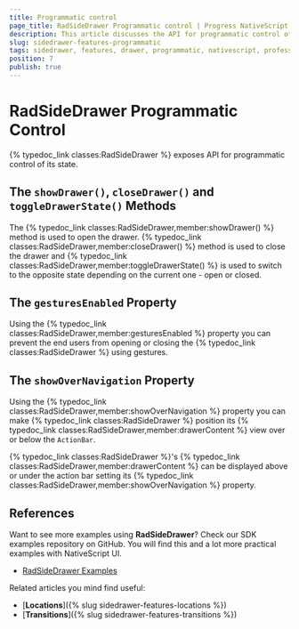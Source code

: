 ```yaml
---
title: Programmatic control
page_title: RadSideDrawer Programmatic control | Progress NativeScript UI Documentation
description: This article discusses the API for programmatic control of RadSideDrawer.
slug: sidedrawer-features-programmatic
tags: sidedrawer, features, drawer, programmatic, nativescript, professional, ui
position: 7
publish: true
---
```


# RadSideDrawer Programmatic Control
{% typedoc_link classes:RadSideDrawer %} exposes API for programmatic control of its state.

## The `showDrawer()`, `closeDrawer()` and `toggleDrawerState()` Methods
The {% typedoc_link classes:RadSideDrawer,member:showDrawer() %} method is used to open the drawer. {% typedoc_link classes:RadSideDrawer,member:closeDrawer() %} method is used to close the drawer and {% typedoc_link classes:RadSideDrawer,member:toggleDrawerState() %} is used to switch to the opposite state depending on the current one - open or closed.

## The `gesturesEnabled` Property
Using the {% typedoc_link classes:RadSideDrawer,member:gesturesEnabled %} property you can prevent the end users from opening or closing the {% typedoc_link classes:RadSideDrawer %} using gestures.

## The `showOverNavigation` Property
Using the {% typedoc_link classes:RadSideDrawer,member:showOverNavigation %} property you can make {% typedoc_link classes:RadSideDrawer %} position its {% typedoc_link classes:RadSideDrawer,member:drawerContent %} view over or below the `ActionBar`.

{% typedoc_link classes:RadSideDrawer %}'s {% typedoc_link classes:RadSideDrawer,member:drawerContent %} can be displayed above or under the action bar setting its {% typedoc_link classes:RadSideDrawer,member:showOverNavigation %} property.

## References
Want to see more examples using **RadSideDrawer**?
Check our SDK examples repository on GitHub. You will find this and a lot more practical examples with NativeScript UI.

* [RadSideDrawer Examples](https://github.com/telerik/nativescript-ui-samples/tree/master/sidedrawer/app/examples)

Related articles you mind find useful:

* [**Locations**]({% slug sidedrawer-features-locations %})
* [**Transitions**]({% slug sidedrawer-features-transitions %})